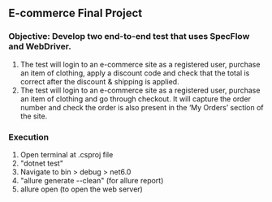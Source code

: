## E-commerce Final Project

### Objective: Develop two end-to-end test that uses SpecFlow and WebDriver.
1) The test will login to an e-commerce site as a registered user, purchase an item of clothing, apply a discount code and check that the total is correct after the discount & shipping is applied.
2) The test will login to an e-commerce site as a registered user, purchase an item of clothing and go through checkout. It will capture the order number and check the order is also present in the ‘My Orders’ section of the site.

### Execution
1) Open terminal at .csproj file
2) "dotnet test"
3) Navigate to bin > debug > net6.0
4) "allure generate --clean" (for allure report)
5) allure open (to open the web server)
